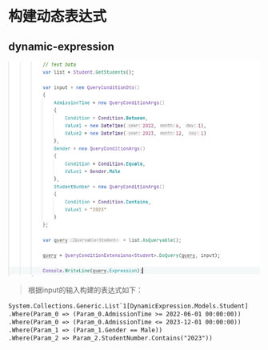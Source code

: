 # 构建动态表达式
## dynamic-expression

!["example"](./Images/expression.png)

> 根据input的输入构建的表达式如下：

```aiignore
System.Collections.Generic.List`1[DynamicExpression.Models.Student]
.Where(Param_0 => (Param_0.AdmissionTime >= 2022-06-01 00:00:00))
.Where(Param_0 => (Param_0.AdmissionTime <= 2023-12-01 00:00:00))
.Where(Param_1 => (Param_1.Gender == Male))
.Where(Param_2 => Param_2.StudentNumber.Contains("2023"))
```